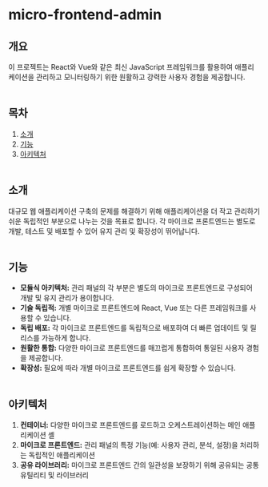 # micro-frontend-admin

## 개요

이 프로젝트는 React와 Vue와 같은 최신 JavaScript 프레임워크를 활용하여 애플리케이션을 관리하고 모니터링하기 위한 원활하고 강력한 사용자 경험을 제공합니다.
<br /><br />

## 목차

1. [소개](#소개)
2. [기능](#기능)
3. [아키텍처](#아키텍처)
<br /><br />

## 소개

대규모 웹 애플리케이션 구축의 문제를 해결하기 위해 애플리케이션을 더 작고 관리하기 쉬운 독립적인 부분으로 나누는 것을 목표로 합니다. 각 마이크로 프론트엔드는 별도로 개발, 테스트 및 배포할 수 있어 유지 관리 및 확장성이 뛰어납니다.
<br /><br />

## 기능

- **모듈식 아키텍처:** 관리 패널의 각 부분은 별도의 마이크로 프론트엔드로 구성되어 개발 및 유지 관리가 용이합니다.
- **기술 독립적:** 개별 마이크로 프론트엔드에 React, Vue 또는 다른 프레임워크를 사용할 수 있습니다.
- **독립 배포:** 각 마이크로 프론트엔드를 독립적으로 배포하여 더 빠른 업데이트 및 릴리스를 가능하게 합니다.
- **원활한 통합:** 다양한 마이크로 프론트엔드를 매끄럽게 통합하여 통일된 사용자 경험을 제공합니다.
- **확장성:** 필요에 따라 개별 마이크로 프론트엔드를 쉽게 확장할 수 있습니다.
<br /><br />

## 아키텍처
1. **컨테이너:** 다양한 마이크로 프론트엔드를 로드하고 오케스트레이션하는 메인 애플리케이션 셸
2. **마이크로 프론트엔드:** 관리 패널의 특정 기능(예: 사용자 관리, 분석, 설정)을 처리하는 독립적인 애플리케이션
3. **공유 라이브러리:** 마이크로 프론트엔드 간의 일관성을 보장하기 위해 공유되는 공통 유틸리티 및 라이브러리
<br /><br />
